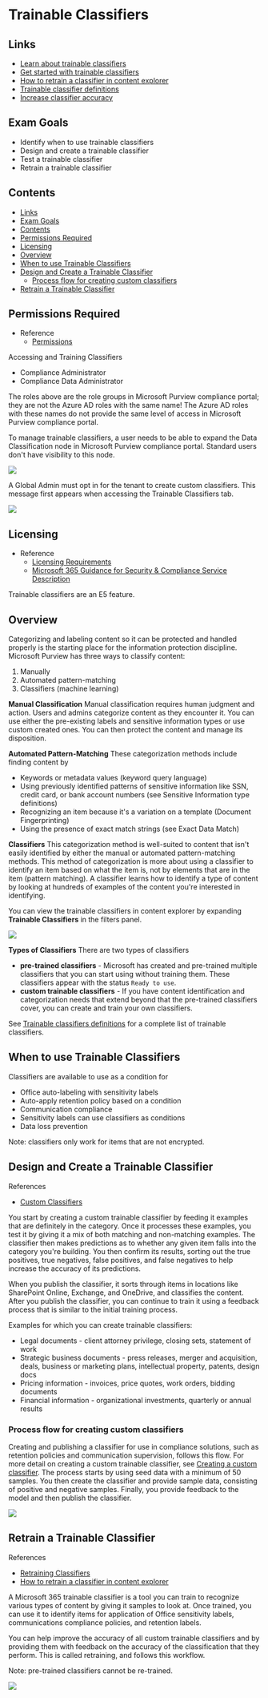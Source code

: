 # Trainable Classifiers

## Links
- [Learn about trainable classifiers](https://learn.microsoft.com/en-us/microsoft-365/compliance/classifier-learn-about?view=o365-worldwide)
- [Get started with trainable classifiers](https://learn.microsoft.com/en-us/microsoft-365/compliance/classifier-get-started-with?view=o365-worldwide)
- [How to retrain a classifier in content explorer](https://learn.microsoft.com/en-us/microsoft-365/compliance/classifier-how-to-retrain-content-explorer?view=o365-worldwide)
- [Trainable classifier definitions](https://learn.microsoft.com/en-us/microsoft-365/compliance/classifier-tc-definitions?view=o365-worldwide)
- [Increase classifier accuracy](https://learn.microsoft.com/en-us/microsoft-365/compliance/data-classification-increase-accuracy?view=o365-worldwide)

## Exam Goals
- Identify when to use trainable classifiers
- Design and create a trainable classifier
- Test a trainable classifier
- Retrain a trainable classifier

## Contents
- [Links](#links)
- [Exam Goals](#exam-goals)
- [Contents](#contents)
- [Permissions Required](#permissions-required)
- [Licensing](#licensing)
- [Overview](#overview)
- [When to use Trainable Classifiers](#when-to-use-trainable-classifiers)
- [Design and Create a Trainable Classifier](#design-and-create-a-trainable-classifier)
  - [Process flow for creating custom classifiers](#process-flow-for-creating-custom-classifiers)
- [Retrain a Trainable Classifier](#retrain-a-trainable-classifier)

## Permissions Required
- Reference
  - [Permissions](https://learn.microsoft.com/en-us/microsoft-365/compliance/classifier-how-to-retrain-content-explorer?view=o365-worldwide#permissions)

Accessing and Training Classifiers
- Compliance Administrator
- Compliance Data Administrator

The roles above are the role groups in Microsoft Purview compliance portal; they are not the Azure AD roles with the same name!  The Azure AD roles with these names do not provide the same level of access in Microsoft Purview compliance portal.

To manage trainable classifiers, a user needs to be able to expand the Data Classification node in Microsoft Purview compliance portal. Standard users don't have visibility to this node.

![](img/20230514-031406.png)

A Global Admin must opt in for the tenant to create custom classifiers. This message first appears when accessing the Trainable Classifiers tab.  

![](img/20230557-035736.png)

## Licensing
- Reference
  - [Licensing Requirements](https://learn.microsoft.com/en-us/microsoft-365/compliance/classifier-get-started-with?view=o365-worldwide#licensing-requirements)
  - [Microsoft 365 Guidance for Security & Compliance Service Description](https://learn.microsoft.com/en-us/office365/servicedescriptions/microsoft-365-service-descriptions/microsoft-365-tenantlevel-services-licensing-guidance/microsoft-365-security-compliance-licensing-guidance)

Trainable classifiers are an E5 feature. 

## Overview
Categorizing and labeling content so it can be protected and handled properly is the starting place for the information protection discipline. Microsoft Purview has three ways to classify content:
1. Manually
2. Automated pattern-matching
3. Classifiers (machine learning)

**Manual Classification**
Manual classification requires human judgment and action. Users and admins categorize content as they encounter it. You can use either the pre-existing labels and sensitive information types or use custom created ones. You can then protect the content and manage its disposition.

**Automated Pattern-Matching**
These categorization methods include finding content by
- Keywords or metadata values (keyword query language)
- Using previously identified patterns of sensitive information like SSN, credit card, or bank account numbers (see Sensitive Information type definitions)
- Recognizing an item because it's a variation on a template (Document Fingerprinting)
- Using the presence of exact match strings (see Exact Data Match)

**Classifiers**
This categorization method is well-suited to content that isn't easily identified by either the manual or automated pattern-matching methods. This method of categorization is more about using a classifier to identify an item based on what the item is, not by elements that are in the item (pattern matching). A classifier learns how to identify a type of content by looking at hundreds of examples of the content you're interested in identifying.

You can view the trainable classifiers in content explorer by expanding **Trainable Classifiers** in the filters panel. 

![](img/20230525-052558.png)

**Types of Classifiers**
There are two types of classifiers  
- **pre-trained classifiers** - Microsoft has created and pre-trained multiple classifiers that you can start using without training them. These classifiers appear with the status `Ready to use`.  
- **custom trainable classifiers** - If you have content identification and categorization needs that extend beyond that the pre-trained classifiers cover, you can create and train your own classifiers.

See [Trainable classifiers definitions](https://learn.microsoft.com/en-us/microsoft-365/compliance/classifier-tc-definitions?view=o365-worldwide#trainable-classifiers-definitions) for a complete list of trainable classifiers.

## When to use Trainable Classifiers
Classifiers are available to use as a condition for 
- Office auto-labeling with sensitivity labels
- Auto-apply retention policy based on a condition
- Communication compliance
- Sensitivity labels can use classifiers as conditions
- Data loss prevention

Note: classifiers only work for items that are not encrypted.

## Design and Create a Trainable Classifier
References
- [Custom Classifiers](https://learn.microsoft.com/en-us/microsoft-365/compliance/classifier-learn-about?view=o365-worldwide#custom-classifiers)

You start by creating a custom trainable classifier by feeding it examples that are definitely in the category. Once it processes these examples, you test it by giving it a mix of both matching and non-matching examples. The classifier then makes predictions as to whether any given item falls into the category you're building. You then confirm its results, sorting out the true positives, true negatives, false positives, and false negatives to help increase the accuracy of its predictions.

When you publish the classifier, it sorts through items in locations like SharePoint Online, Exchange, and OneDrive, and classifies the content. After you publish the classifier, you can continue to train it using a feedback process that is similar to the initial training process.

Examples for which you can create trainable classifiers:
- Legal documents - client attorney privilege, closing sets, statement of work
- Strategic business documents - press releases, merger and acquisition, deals, business or marketing plans, intellectual property, patents, design docs
- Pricing information - invoices, price quotes, work orders, bidding documents
- Financial information - organizational investments, quarterly or annual results

### Process flow for creating custom classifiers
Creating and publishing a classifier for use in compliance solutions, such as retention policies and communication supervision, follows this flow. For more detail on creating a custom trainable classifier, see [Creating a custom classifier]().  The process starts by using seed data with a minimum of 50 samples. You then create the classifier and provide sample data, consisting of positive and negative samples. Finally, you provide feedback to the model and then publish the classifier.

![](img/20230549-054907.png)


## Retrain a Trainable Classifier
References
- [Retraining Classifiers](https://learn.microsoft.com/en-us/microsoft-365/compliance/classifier-learn-about?view=o365-worldwide#retraining-classifiers)
- [How to retrain a classifier in content explorer](https://learn.microsoft.com/en-us/microsoft-365/compliance/classifier-how-to-retrain-content-explorer?view=o365-worldwide)

A Microsoft 365 trainable classifier is a tool you can train to recognize various types of content by giving it samples to look at. Once trained, you can use it to identify items for application of Office sensitivity labels, communications compliance policies, and retention labels.



You can help improve the accuracy of all custom trainable classifiers and by providing them with feedback on the accuracy of the classification that they perform.  This is called retraining, and follows this workflow. 

Note: pre-trained classifiers cannot be re-trained. 

![](img/20230553-055316.png)
